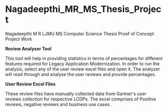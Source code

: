 # Nagadeepthi_MR_MS_Thesis_Project
Nagadeepthi M R LJMU MS Computer Science Thesis Proof of Concept Project Work

**Review Analyser Tool**

This tool will help in providing statistics in terms of percentages for different features required for Legacy Application Modernization.
In order to run the analysis, select any of the user review excel files and open it.
The analyzer will read through and analyse the user reviews and provide percentages.

**User Review Excel Files**

These review files have manually collected data from Gartner's user reviews collection for respective LCDPs.
The excel comprises of Positive reviews, negative reviews and business use cases.

